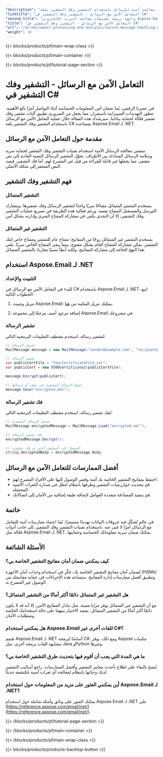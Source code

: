 ```yaml
---
"description": "تعرّف على كيفية تنفيذ معالجة آمنة للرسائل باستخدام التشفير وفك التشفير بلغة C# باستخدام Aspose.Email لـ .NET. احمِ بياناتك الحساسة بفعالية."
"linktitle": "التعامل الآمن مع الرسائل - التشفير وفك التشفير في C#"
"second_title": "واجهة برمجة تطبيقات معالجة البريد الإلكتروني Aspose.Email .NET"
"title": "التعامل الآمن مع الرسائل - التشفير وفك التشفير في C#"
"url": "/ar/net/email-processing-and-analysis/secure-message-handling-encryption-and-decryption-in-csharp/"
"weight": 16
---
```


{{< blocks/products/pf/main-wrap-class >}}

{{< blocks/products/pf/main-container >}}

{{< blocks/products/pf/tutorial-page-section >}}

# التعامل الآمن مع الرسائل - التشفير وفك التشفير في C#


في عصرنا الرقمي، يُعدّ ضمان أمن المعلومات الحساسة أثناء التواصل أمرًا بالغ الأهمية. تتطور التهديدات السيبرانية باستمرار، مما يجعل من الضروري تطبيق آليات تشفير وفك تشفير فعّالة لحماية بياناتنا. سترشدك هذه المقالة خلال عملية التعامل الآمن مع الرسائل باستخدام التشفير وفك التشفير بلغة C# بمساعدة Aspose.Email لـ .NET.

## مقدمة حول التعامل الآمن مع الرسائل

تتضمن معالجة الرسائل الآمنة استخدام تقنيات التشفير وفك التشفير لحماية سرية وسلامة الرسائل المتبادلة بين الأطراف. يحوّل التشفير الرسائل النصية العادية إلى نص مشفر، مما يجعلها غير قابلة للقراءة من قِبل غير المصرح لهم. أما فك التشفير، فيعيد النص المشفر إلى شكله الأصلي.

## فهم التشفير وفك التشفير

### التشفير المتماثل

يستخدم التشفير المتماثل مفتاحًا سريًا واحدًا لتشفير الرسائل وفك تشفيرها. ويتشارك المرسل والمستقبل المفتاح نفسه. ورغم فعالية هذه الطريقة في تسريع عمليات التشفير وفك التشفير، إلا أن التحدي يكمن في مشاركة المفتاح السري وإدارته بشكل آمن.

### التشفير غير المتماثل

يستخدم التشفير غير المتماثل زوجًا من المفاتيح: مفتاح عام للتشفير ومفتاح خاص لفك التشفير. يمكن مشاركة المفتاح العام بشكل مفتوح، بينما يبقى المفتاح الخاص سريًا. يلغي هذا النهج الحاجة إلى مشاركة المفاتيح، ولكنه أبطأ نسبيًا مقارنةً بالتشفير المتماثل.

## استخدام Aspose.Email لـ .NET

### التثبيت والإعداد

للبدء في التعامل الآمن مع الرسائل في C# باستخدام Aspose.Email لـ .NET، اتبع الخطوات التالية:

1. تنزيل وتثبيت Aspose.Email: يمكنك تنزيل المكتبة من [هنا](https://releases.aspose.com/email/net).

2. إضافة مرجع: أضف مرجعًا إلى مجموعة Aspose.Email في مشروعك.

### تشفير الرسالة

لتشفير رسالة، استخدم مقتطف التعليمات البرمجية التالي:

```csharp
// تحميل الرسالة
MailMessage message = new MailMessage("sender@example.com", "recipient@example.com", "Subject", "Message body");

// تشفير الرسالة
var publicCertFile = "YourCertificateFile.cer";
var publicCert = new X509Certificate2(publicCertFile);

message.Encrypt(publicCert);

// حفظ الرسالة المشفرة في ملف أو إرسالها
message.Save("encrypted.eml");
```

### فك تشفير الرسالة

لفك تشفير رسالة، استخدم مقتطف التعليمات البرمجية التالي:

```csharp
// تحميل الرسالة المشفرة
MailMessage encryptedMessage = MailMessage.Load("encrypted.eml");

// فك تشفير الرسالة
encryptedMessage.Decrypt();

// الوصول إلى المحتوى الذي تم فك تشفيره
string decryptedBody = encryptedMessage.Body;
```

## أفضل الممارسات للتعامل الآمن مع الرسائل

- احتفظ بمفاتيح التشفير الخاصة بك آمنة وقصر الوصول إليها على الأفراد المصرح لهم.
- قم بتحديث خوارزميات التشفير وطرقها بانتظام لتظل في صدارة الثغرات الأمنية المحتملة.
- قم بتنفيذ المصادقة متعددة العوامل لإضافة طبقة إضافية من الأمان إلى اتصالاتك.

## خاتمة

في عالمٍ تُشكّل فيه خروقات البيانات تهديدًا مستمرًا، يُعدّ اعتماد ممارسات آمنة للتعامل مع الرسائل أمرًا لا غنى عنه. باستخدام تقنيات التشفير وفك التشفير، إلى جانب أدوات فعّالة مثل Aspose.Email لـ .NET، يمكنك ضمان سرية معلوماتك الحساسة وحمايتها.

## الأسئلة الشائعة

### كيف يمكنني ضمان أمان مفاتيح التشفير الخاصة بي؟

لضمان أمان مفاتيح التشفير الخاصة بك، فكّر في استخدام وحدات أمان الأجهزة (HSMs) وتطبيق أفضل ممارسات إدارة المفاتيح. ستساعد هذه الإجراءات في حماية مفاتيحك من الوصول غير المصرح به.

### هل التشفير غير المتماثل دائمًا أكثر أمانًا من التشفير المتماثل؟

مع أن التشفير غير المتماثل يوفر مزايا معينة، مثل تبادل المفاتيح الآمن، إلا أنه قد لا يكون دائمًا أكثر أمانًا من التشفير المتماثل. يعتمد الاختيار بينهما على حالة استخدامك الخاصة ومتطلبات الأمان.

### هل يمكنني استخدام Aspose.Email للغات أخرى غير C#؟

صُمم Aspose.Email لـ .NET أساسًا لبرمجة C#. ومع ذلك، يوفر Aspose مكتبات مشابهة للغات برمجة أخرى، مثل Java وPython وغيرها.

### ما هي المدة التي يجب أن أقوم فيها بتحديث طرق التشفير الخاصة بي؟

يُنصح بالبقاء على اطلاع بأحدث معايير التشفير وأفضل الممارسات. راجع أساليب التشفير لديك وحدّثها بانتظام لمعالجة أي ثغرات أمنية مُكتشفة حديثًا.

### أين يمكنني العثور على مزيد من المعلومات حول استخدام Aspose.Email لـ .NET؟

يمكنك العثور على وثائق وأمثلة شاملة حول استخدام Aspose.Email لـ .NET على [https://reference.aspose.com/email/net/](https://reference.aspose.com/email/net/).

{{< /blocks/products/pf/tutorial-page-section >}}

{{< /blocks/products/pf/main-container >}}

{{< /blocks/products/pf/main-wrap-class >}}

{{< blocks/products/products-backtop-button >}}